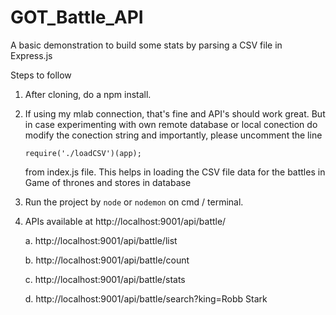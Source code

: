 # GOT_Battle_API
A basic demonstration to build some stats by parsing a CSV file in Express.js


Steps to follow
1. After cloning, do a npm install.
2. If using my mlab connection, that's fine and API's should work great.  But in case experimenting with own remote database or 
   local conection do modify the conection string and importantly, please uncomment the line 

       require('./loadCSV')(app); 
       
   from index.js file. This helps in loading the CSV file data for the battles in Game of thrones and stores in database
   
 3. Run the project by `node` or `nodemon` on cmd / terminal. 
   
4. APIs available at http://localhost:9001/api/battle/

     a. http://localhost:9001/api/battle/list

     b. http://localhost:9001/api/battle/count

     c. http://localhost:9001/api/battle/stats

     d. http://localhost:9001/api/battle/search?king=Robb Stark
